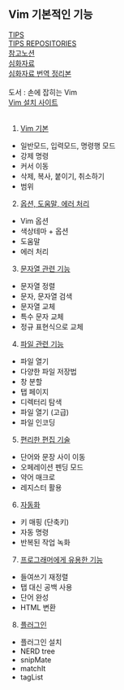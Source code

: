 ## Vim 기본적인 기능
[TIPS](https://lego0901.tistory.com/4)</br>
[TIPS REPOSITORIES](https://github.com/lego0901/CP_Library.git)</br>
[참고노션](https://80000coding.oopy.io/a807a545-316d-48dd-a15f-1e8b9007dfb2)</br>
[심화자료](https://github.com/ivito/cookbook/tree/e51c12caa66418a614b4ee26aef717b518eee3aa/VIM)</br>
[심화자료 번역 정리본](https://seulcode.tistory.com/category/tools/vim?page=6)</br>
</br>
도서 : 손에 잡히는 Vim</br>
[Vim 설치 사이트](https://www.vim.org/download.php)</br></br>


1. [Vim 기본](https://github.com/PolyGon-13/Vim_Study/blob/587821e4ea84939f3fd6cc2a84c5f0004fcb49d3/study/1_Basic.md)
- 일반모드, 입력모드, 명령행 모드
- 강제 명령
- 커서 이동
- 삭제, 복사, 붙이기, 취소하기
- 범위
2. [옵션, 도움말, 에러 처리](https://github.com/PolyGon-13/Vim_Study/blob/2827f247f1a16858023a89140edf9d62801e3415/study/2_Option_Help_Error.md)
- Vim 옵션
- 색상테마 + 옵션
- 도움말
- 에러 처리
3. [문자열 관련 기능](https://github.com/PolyGon-13/Vim_Study/blob/24b04413e026c6603fbd6453f55754ddfeebd369/study/3_String.md)
- 문자열 정렬
- 문자, 문자열 검색
- 문자열 교체
- 특수 문자 교체
- 정규 표현식으로 교체
4. [파일 관련 기능](https://github.com/PolyGon-13/Vim_Study/blob/9bad04f8f9b7062e98ccf88bbc71fccb94cad028/study/4_File.md)
- 파일 열기
- 다양한 파일 저장법
- 창 분할
- 탭 페이지
- 디렉터리 탐색
- 파일 열기 (고급)
- 파일 인코딩
5. [편리한 편집 기술](https://github.com/PolyGon-13/Vim_Study/blob/2347030dd7d24ec3ebe0f4fd1347ae7b651fca99/study/5_EditSkill.md)
- 단어와 문장 사이 이동
- 오페레이션 펜딩 모드
- 약어 매크로
- 레지스터 활용
6. [자동화](https://github.com/PolyGon-13/Vim_Study/blob/12a794f709b4f672f604836bbfe1e456ffe0160f/study/6_Automation.md)
- 키 매핑 (단축키)
- 자동 명령
- 반복된 작업 녹화
7. [프로그래머에게 유용한 기능](https://github.com/PolyGon-13/Vim_Study/blob/b359bb27947dfc2d74e85ff576ef8250834f781b/study/7_UsefulSkill.md)
- 들여쓰기 재정렬
- 탭 대신 공백 사용
- 단어 완성
- HTML 변환
8. [플러그인](https://github.com/PolyGon-13/Vim_Study/blob/abed730a546b5667bb0075e1bc331df9d331015e/study/8_Plugin.md)
- 플러그인 설치
- NERD tree
- snipMate
- matchIt
- tagList
